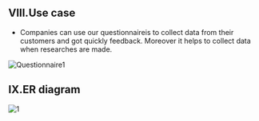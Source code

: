 ## VIII.Use case
- Companies can use our questionnaireis  to collect data from their customers and got quickly feedback. Moreover it helps to collect data when researches are made.

![Questionnaire1](https://user-images.githubusercontent.com/76019638/141781207-27704d81-2050-49bb-a77b-e70e8b6ba6eb.png)



## IX.ER diagram
![1](https://user-images.githubusercontent.com/76019638/141781214-a6dfb0ae-da13-4fd2-80e5-621fd23e940f.png)
